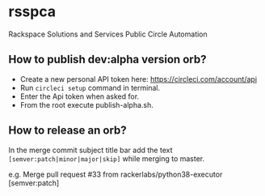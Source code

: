 # rsspca
Rackspace Solutions and Services Public Circle Automation

## How to publish dev:alpha version orb?

* Create a new personal API token here:
https://circleci.com/account/api
* Run `circleci setup` command in terminal.
* Enter the Api token when asked for.
* From the root execute publish-alpha.sh.

## How to release an orb?
In the merge commit subject title bar add the text `[semver:patch|minor|major|skip]` while merging to master.

e.g. Merge pull request #33 from rackerlabs/python38-executor [semver:patch]




